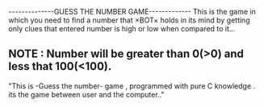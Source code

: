 --------------GUESS THE NUMBER GAME-------------
This is the game in which you need to find a number that ×BOT×
holds in its mind by getting only clues that entered number is
high or low when compared to it...

NOTE : Number will be greater than 0(>0) and less that 100(<100).
-------------------------------------------------

"This is -Guess the number-  game , programmed with pure C knowledge . its the game between user and the computer.."
